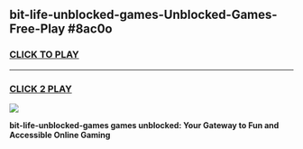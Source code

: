 
## bit-life-unblocked-games-Unblocked-Games-Free-Play #8ac0o
<h3>
<a href="https://us.freeplayer.one?title=bit-life-unblocked-games&ref=9M">CLICK TO PLAY</a></h3>
<hr>

<h3>
<a href="https://us.freeplayer.one?title=bit-life-unblocked-games&ref=9M">CLICK 2 PLAY</a>
  
</h3>

<a href="https://us.freeplayer.one?title=bit-life-unblocked-games&ref=9M"><img src="https://clearcache.store/games.png"></a>


**bit-life-unblocked-games games unblocked: Your Gateway to Fun and Accessible Online Gaming**
